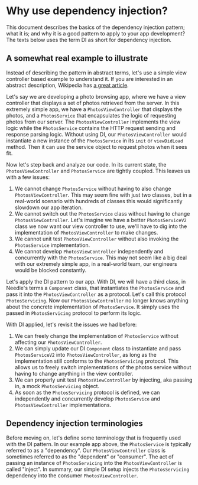 # Why use dependency injection?

This document describes the basics of the dependency injection pattern; what it is; and why it is a good pattern to apply to your app development? The texts below uses the term DI as short for dependency injection.

## A somewhat real example to illustrate

Instead of describing the pattern in abstract terms, let's use a simple view controller based example to understand it. If you are interested in an abstract description, Wikipedia has [a great article](https://en.wikipedia.org/wiki/Dependency_injection).

Let's say we are developing a photo browsing app, where we have a view controller that displays a set of photos retrieved from the server. In this extremely simple app, we have a `PhotosViewController` that displays the photos, and a `PhotosService` that encapsulates the logic of requesting photos from our server. The `PhotosViewController` implements the view logic while the `PhotosService` contains the HTTP request sending and response parsing logic.  Without using DI, our `PhotosViewController` would instantiate a new instance of the `PhotosService` in its `init` or `viewDidLoad` method. Then it can use the service object to request photos when it sees fit.

Now let's step back and analyze our code. In its current state, the `PhotosViewController` and `PhotosService` are tightly coupled. This leaves us with a few issues:
1. We cannot change `PhotosService` without having to also change `PhotosViewController`. This may seem fine with just two classes, but in a real-world scenario with hundreds of classes this would significantly slowdown our app iteration.
2. We cannot switch out the `PhotosService` class without having to change `PhotosViewController`. Let's imagine we have a better `PhotosServiceV2` class we now want our view controller to use, we'll have to dig into the implementation of `PhotosViewController` to make changes.
3. We cannot unit test `PhotosViewController` without also invoking the `PhotosService` implementation.
4. We cannot develop `PhotosViewController` independently and concurrently with the `PhotosService`. This may not seem like a big deal with our extremely simple app, in a real-world team, our engineers would be blocked constantly.

Let's apply the DI pattern to our app. With DI, we will have a third class, in Needle's terms a `Component` class, that instantiates the `PhotosService` and pass it into the `PhotosViewController` as a protocol. Let's call this protocol `PhotosServicing`. Now our `PhotosViewController` no longer knows anything about the concrete implementation of `PhotosService`. It simply uses the passed in `PhotosServicing` protocol to perform its logic.

With DI applied, let's revisit the issues we had before:
1. We can freely change the implementation of `PhotosService` without affecting our `PhotosViewController`.
2. We can simply update our DI `Component` class to instantiate and pass `PhotosServiceV2` into `PhotosViewController`, as long as the implementation still conforms to the `PhotosServicing` protocol. This allows us to freely switch implementations of the photos service without having to change anything in the view controller.
3. We can properly unit test `PhotosViewController` by injecting, aka passing in, a mock `PhotosServicing` object.
4. As soon as the `PhotosServicing` protocol is defined, we can independently and concurrently develop `PhotosService` and `PhotosViewController` implementations.

## Dependency injection terminologies

Before moving on, let's define some terminology that is frequently used with the DI pattern. In our example app above, the `PhotosService` is typically referred to as a "dependency". Our `PhotosViewController` class is sometimes referred to as the "dependent" or "consumer". The act of passing an instance of `PhotosServicing` into the `PhotosViewController` is called  "inject". In summary, our simple DI setup injects the `PhotosServicing` dependency into the consumer `PhotosViewController`. 
